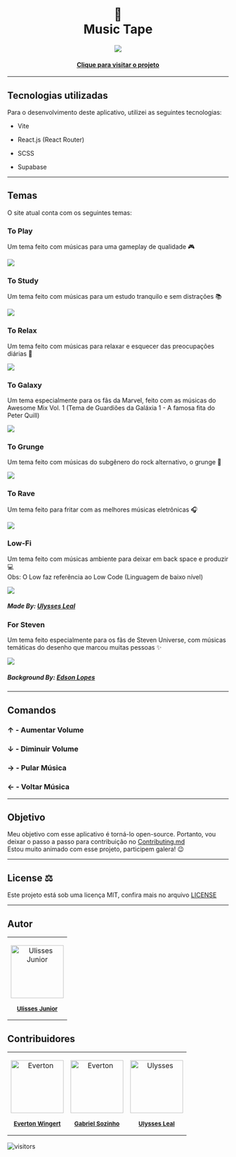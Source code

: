 ﻿<h1 align="center">
📼<br>Music Tape
</h1>

<p align="center">
<img src="https://github.com/UlissesJunior/MusicTape/blob/main/src/assets/img/readme/home.png">
<p>

<h4 align="center"><a href="https://musictape.vercel.app/">Clique para visitar o projeto</a></h4>

---

<h2>Tecnologias utilizadas</h2>

Para o desenvolvimento deste aplicativo, utilizei as seguintes tecnologias:

- Vite

- React.js (React Router)

- SCSS

- Supabase

---

<h2 id="temas" >Temas</h2>

O site atual conta com os seguintes temas:

<h3>To Play</h3>
<p>Um tema feito com músicas para uma gameplay de qualidade  🎮 </p>
<img src="https://github.com/UlissesJunior/MusicTape/raw/main/src/assets/img/readme/toplay.png">

<h3>To Study</h3>
<p>Um tema feito com músicas para um estudo tranquilo e sem distrações 📚 </p>
<img src="https://github.com/UlissesJunior/MusicTape/raw/main/src/assets/img/readme/tostudy.png">

<h3>To Relax</h3>
<p>Um tema feito com músicas para relaxar e esquecer das preocupações diárias 🍃</p>
<img src="https://github.com/UlissesJunior/MusicTape/raw/main/src/assets/img/readme/torelax.png">

<h3>To Galaxy</h3>
<p>Um tema especialmente para os fãs da Marvel, feito com as músicas do Awesome Mix Vol. 1 (Tema de Guardiões da Galáxia 1 - A famosa fita do Peter Quill)</p>
<img src="https://github.com/UlissesJunior/MusicTape/raw/main/src/assets/img/readme/togalaxy.png">

<h3>To Grunge</h3>
<p>Um tema feito com músicas do subgênero do rock alternativo, o grunge 🎸 </p>
<img src="https://github.com/UlissesJunior/MusicTape/raw/main/src/assets/img/readme/togrunge.png">

<h3>To Rave</h3>
<p>Um tema feito para fritar com as melhores músicas eletrônicas 🎧 </p>
<img src="https://github.com/UlissesJunior/MusicTape/raw/main/src/assets/img/readme/torave.png">

<h3>Low-Fi</h3>
<p>Um tema feito com músicas ambiente para deixar em back space e produzir 💻<br/> Obs: O Low faz referência ao Low Code (Linguagem de baixo nível)</p>
<img src="https://github.com/UlissesJunior/MusicTape/raw/main/src/assets/img/readme/low-fi.png">
<h5> Made By: <a href="https://github.com/ULYBR">Ulysses Leal</a> </h5>

<h3>For Steven</h3>
<p>Um tema feito especialmente para os fãs de Steven Universe, com músicas temáticas do desenho que marcou muitas pessoas ✨</p>
<img src="https://github.com/UlissesJunior/MusicTape/raw/main/src/assets/img/readme/forsteven.png">
<h5> Background By: <a href="https://edsonlopes.artstation.com/">Edson Lopes</a> </h5>

---

<h2>Comandos</h2>

<h3>↑ - Aumentar Volume</h3>  
<h3>↓ - Diminuir Volume</h3>
<h3>→ - Pular Música</h3> 
<h3>← - Voltar Música</h3>

---

<h2>Objetivo</h2>

Meu objetivo com esse aplicativo é torná-lo open-source. Portanto, vou deixar o passo a passo para contribuição no <a href="https://github.com/UlissesJunior/MusicTape/blob/main/CONTRIBUTING.md">Contributing.md</a>
<br/>
Estou muito animado com esse projeto, participem galera! 😉

---

<h2>License ⚖️</h2>

Este projeto está sob uma licença MIT, confira mais no arquivo <a href="https://github.com/UlissesJunior/MusicTape/blob/main/LICENSE">LICENSE</a>

---

<h2>Autor</h2>

<table>

<tr>

<td align="center">

<a href="https://github.com/UlissesJunior">

<img src="https://avatars.githubusercontent.com/u/80963163?v=4" width="120px;" alt="Ulisses Junior"/><br>

<sub>

<b>Ulisses Junior</b>

</sub>

</a>

</td>

</tr>

</table>

<h2>Contribuidores</h2>

<table>

<tr>

<td align="center">

<a href="https://github.com/EvertonWingert">

<img src="https://avatars.githubusercontent.com/u/54149497?v=4" width="120px;" alt="Everton"/><br>

<sub>

<b>Everton Wingert</b>

</sub>

</a>

</td>

<td align="center">

<a href="https://github.com/gabrielsozinho">

<img src="https://github.com/gabrielsozinho.png" width="120px;" alt="Everton"/><br>

<sub>

<b>Gabriel Sozinho</b>

</sub>

</a>

</td>

<td align="center">

<a href="https://github.com/ULYBR">

<img src="https://github.com/ULYBR.png" width="120px;" alt="Ulysses"/><br>

<sub>

<b>Ulysses Leal</b>

</sub>

</a>

</td>

</tr>

</table>

![visitors](https://visitor-badge.glitch.me/badge?page_id=UlissesJunior/MusicTape&right_color=red)
